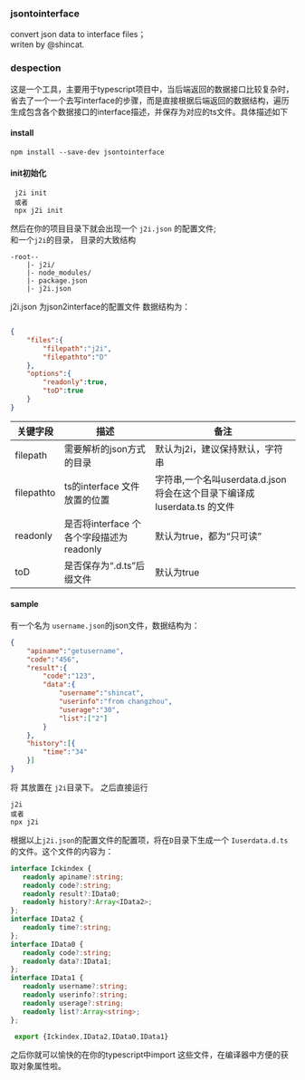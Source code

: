 ### jsontointerface
convert json data to interface files；  
writen by @shincat.
### despection
这是一个工具，主要用于typescript项目中，当后端返回的数据接口比较复杂时，省去了一个一个去写interface的步骤，而是直接根据后端返回的数据结构，遍历生成包含各个数据接口的interface描述，并保存为对应的ts文件。具体描述如下

#### install
```
npm install --save-dev jsontointerface
```

#### init初始化
```
 j2i init
 或者
 npx j2i init
```
然后在你的项目目录下就会出现一个 ```j2i.json``` 的配置文件;  
和一个```j2i```的目录，
目录的大致结构  
```
-root--
    |- j2i/
    |- node_modules/
    |- package.json
    |- j2i.json
```
j2i.json 为json2interface的配置文件
数据结构为：
```json

{
    "files":{
        "filepath":"j2i",
        "filepathto":"D"
    },
    "options":{
        "readonly":true,
        "toD":true
    }
}

```
|  关键字段   | 描述  |  备注 |
|  ----  | ----  |  ----   |
|filepath  | 需要解析的json方式的目录 |   默认为j2i，建议保持默认，字符串  |
| filepathto  | ts的interface 文件放置的位置 |  字符串,一个名叫userdata.d.json 将会在这个目录下编译成 Iuserdata.ts  的文件 |
|  readonly  | 是否将interface 个各个字段描述为readonly| 默认为true，都为“只可读”|
|toD|是否保存为“.d.ts”后缀文件|默认为true

#### sample
有一个名为 ```username.json```的json文件，数据结构为：
```json
{
    "apiname":"getusername",
    "code":"456",
    "result":{
        "code":"123",
        "data":{
            "username":"shincat",
            "userinfo":"from changzhou",
            "userage":"30",
            "list":["2"]
        }
    },
    "history":[{
        "time":"34"
    }]
}
```
将 其放置在 ```j2i```目录下。
之后直接运行
```
j2i
或者
npx j2i
```
根据以上```j2i.json```的配置文件的配置项，将在```D```目录下生成一个
```Iuserdata.d.ts```的文件。这个文件的内容为：
```typescript
interface Ickindex {
   readonly apiname?:string;
   readonly code?:string;
   readonly result?:IData0;
   readonly history?:Array<IData2>;
};
interface IData2 {
   readonly time?:string;
};
interface IData0 {
   readonly code?:string;
   readonly data?:IData1;
};
interface IData1 {
   readonly username?:string;
   readonly userinfo?:string;
   readonly userage?:string;
   readonly list?:Array<string>;
};

 export {Ickindex,IData2,IData0,IData1}
 ```
之后你就可以愉快的在你的typescript中import 这些文件，在编译器中方便的获取对象属性啦。